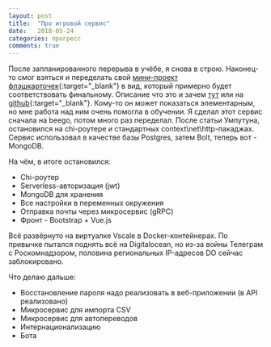 ```yaml
---
layout: post
title:  "Про игровой сервис"
date:   2018-05-24
categories: прогресс
comments: true
---
```

После запланированного перерыва в учёбе, я снова в строю.
Наконец-то смог взяться и переделать свой [мини-проект флэшкарточек](http://flip.37yonub.ru){:target="_blank"} в вид, который примерно будет соответствовать финальному. Описание что это и зачем [тут](/progress/) или на [github](https://github.com/zaffka/newwords){:target="_blank"}.
Кому-то он может показаться элементарным, но мне работа над ним очень помогла в обучении.
Я сделал этот сервис сначала на beego, потом много раз переделал. После статьи Умпутуна, остановился на chi-роутере и стандартных context\net\http-пакаджах. Сервис использовал в качестве базы Postgres, затем Bolt, теперь вот - MongoDB.

На чём, в итоге остановился:
* Chi-роутер
* Serverless-авторизация (jwt)
* MongoDB для хранения
* Все настройки в переменных окружения
* Отправка почты через микросервис (gRPC)
* Фронт - Bootstrap + Vue.js

Всё развёрнуто на виртуалке Vscale в Docker-контейнерах.
По привычке пытался поднять всё на Digitalocean, но из-за войны Телеграм с Роскомнадзором, половина региональных IP-адресов DO сейчас заблокировано.

Что делаю дальше:
* Восстановление пароля надо реализовать в веб-приложении (в API реализовано)
* Микросервис для импорта CSV
* Микросервис для автопереводов
* Интернационализацию
* Бота